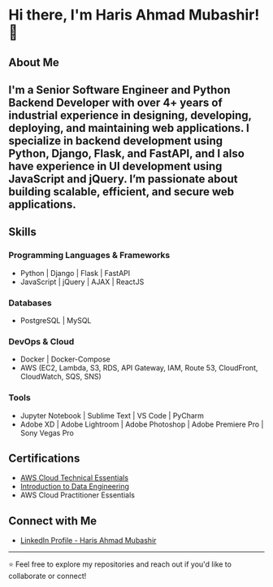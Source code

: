 # Hi there, I'm Haris Ahmad Mubashir! 👋

## About Me
I'm a **Senior Software Engineer** and **Python Backend Developer** with over **4+ years** of industrial experience in designing, developing, deploying, and maintaining web applications. I specialize in backend development using **Python**, **Django**, **Flask**, and **FastAPI**, and I also have experience in UI development using **JavaScript** and **jQuery**. I’m passionate about building scalable, efficient, and secure web applications.
---

## Skills

### **Programming Languages & Frameworks**
- Python | Django | Flask | FastAPI
- JavaScript | jQuery | AJAX | ReactJS

### **Databases**
- PostgreSQL | MySQL

### **DevOps & Cloud**
- Docker | Docker-Compose
- AWS (EC2, Lambda, S3, RDS, API Gateway, IAM, Route 53, CloudFront, CloudWatch, SQS, SNS)

### **Tools**
- Jupyter Notebook | Sublime Text | VS Code | PyCharm
- Adobe XD | Adobe Lightroom | Adobe Photoshop | Adobe Premiere Pro | Sony Vegas Pro


## Certifications
- [AWS Cloud Technical Essentials](https://www.coursera.org/account/accomplishments/certificate/CKWVX5T5AJHG)
- [Introduction to Data Engineering](https://www.coursera.org/account/accomplishments/verify/446RBND2WSGX?utm_source=link&utm_medium=certificate&utm_content=cert_image&utm_campaign=sharing_cta&utm_product=course) 
- AWS Cloud Practitioner Essentials


## Connect with Me
- [LinkedIn Profile - Haris Ahmad Mubashir](https://www.linkedin.com/in/haris-ahmad-mubashir-5614a4192) 
---

⭐ Feel free to explore my repositories and reach out if you'd like to collaborate or connect!
